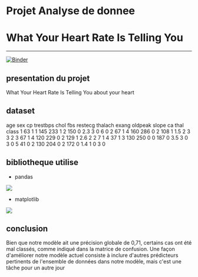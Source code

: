 # Projet Analyse de donnee
# What Your Heart Rate Is Telling You 

-----------------------------------------------------
[![Binder](https://mybinder.org/badge_logo.svg)](https://mybinder.org/v2/gh/jawhar2410/What-Your-Heart-Rate-Is-Telling-You-/main?labpath=notebook.ipynb)
## presentation du projet
What Your Heart Rate Is Telling You about your heart



## dataset
age	sex	cp	trestbps	chol	fbs	restecg	thalach	exang	oldpeak	slope	ca	thal	class
<int>	<int>	<int>	<int>	<int>	<int>	<int>	<int>	<int>	<dbl>	<int>	<int>	<int>	<int>
1	63	1	1	145	233	1	2	150	0	2.3	3	0	6	0
2	67	1	4	160	286	0	2	108	1	1.5	2	3	3	2
3	67	1	4	120	229	0	2	129	1	2.6	2	2	7	1
4	37	1	3	130	250	0	0	187	0	3.5	3	0	3	0
5	41	0	2	130	204	0	2	172	0	1.4	1	0	3	0

## bibliotheque utilise

* pandas
<img src="https://seeklogo.com/images/P/pandas-logo-776F6D45BB-seeklogo.com.png">  

* matplotlib
<img src="https://miro.medium.com/max/1370/1*BLx1p0j0zVhPf_VC-OTwCQ.png">  

## conclusion 
Bien que notre modèle ait une précision globale de 0,71, certains cas ont été mal classés, comme indiqué dans la matrice de confusion. Une façon d'améliorer notre modèle actuel consiste à inclure d'autres prédicteurs pertinents de l'ensemble de données dans notre modèle, mais c'est une tâche pour un autre jour
